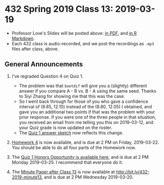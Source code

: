 # 432 Spring 2019 Class 13: 2019-03-19

- Professor Love's Slides will be posted above: [in PDF](https://github.com/THOMASELOVE/2019-432/blob/master/slides/class13/432_2019_slides13.pdf), and [in R Markdown](https://github.com/THOMASELOVE/2019-432/blob/master/slides/class13/432_2019_slides13.Rmd). 
- Each 432 class is audio-recorded, and we post the recordings as `.mp3` files after class, above.

## General Announcements

1. I've regraded Question 4 on Quiz 1.
    - The problem was that `bootdif` will give you a (slightly) different answer if you compare A - B vs. B - A using the same seed. Thanks to Siyi Zhang for showing me that this was the case.
    - So I went back through for those of you who gave a confidence interval of (8.85, 12.10) instead of the (8.80, 12.05) I obtained, and gave you an additional two points if that was the problem with your prior response. If you were one of the three people in that situation, you received an email from me telling you this on 2019-03-12, and your Quiz grade is now updated on the roster.
    - The [Quiz 1 answer sketch](https://github.com/THOMASELOVE/2019-432/blob/master/quizzes/quiz1_materials/sketch_quiz_01_2019.pdf) now reflects this change.

2. [Homework 4](https://github.com/THOMASELOVE/2019-432/tree/master/homework/homework4) is now available, and is due at 2 PM on Friday, 2019-03-22. You should be able to do all four parts of the Homework now.

3. The [Quiz 1 Honors Opportunity is available here](https://github.com/THOMASELOVE/2019-432/blob/master/quizzes/quiz1_honors/README.md), and is due at 2 PM Monday 2019-03-25. I recommend that everyone do it.

4. The [Minute Paper after Class 13](http://bit.ly/432-2019-minute13) is now available at http://bit.ly/432-2019-minute13, and is due at 2 PM Wednesday 2019-03-20.
